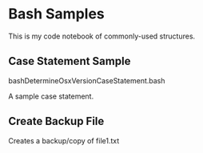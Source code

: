 # Bash Samples
This is my code notebook of commonly-used structures.

## Case Statement Sample
bashDetermineOsxVersionCaseStatement.bash

A sample case statement.

## Create Backup File
Creates a backup/copy of file1.txt
